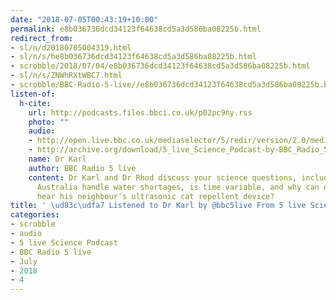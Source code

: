 ```yaml
---
date: "2018-07-05T00:43:19+10:00"
permalink: e8b036736dcd34123f64638cd5a3d586ba08225b.html
redirect_from:
- sl/n/d20180705004319.html
- sl/n/s/he8b036736dcd34123f64638cd5a3d586ba08225b.html
- scrobble/2018/07/04/e8b036736dcd34123f64638cd5a3d586ba08225b.html
- sl/n/s/ZNWhRXtWBC7.html
- scrobble/BBC-Radio-5-live//e8b036736dcd34123f64638cd5a3d586ba08225b.html
listen-of:
  h-cite:
    url: http://podcasts.files.bbci.co.uk/p02pc9ny.rss
    photo: ""
    audio:
    - http://open.live.bbc.co.uk/mediaselector/5/redir/version/2.0/mediaset/audio-nondrm-download/proto/http/vpid/p06821d6.mp3
    - http://archive.org/download/5_live_Science_Podcast-by-BBC_Radio_5_live/p06821d6.mp3
    name: Dr Karl
    author: BBC Radio 5 live
    content: Dr Karl and Dr Rhod discuss your science questions, including how does
      Australia handle water shortages, is time variable, and why can one listener
      hear his neighbour's ultrasonic cat repellent device?
title: ' \ud83c\udfa7 Listened to Dr Karl by @bbc5live From 5 live Science Podcast'
categories:
- scrobble
- audio
- 5 live Science Podcast
- BBC Radio 5 live
- July
- 2018
- 4
---
```

